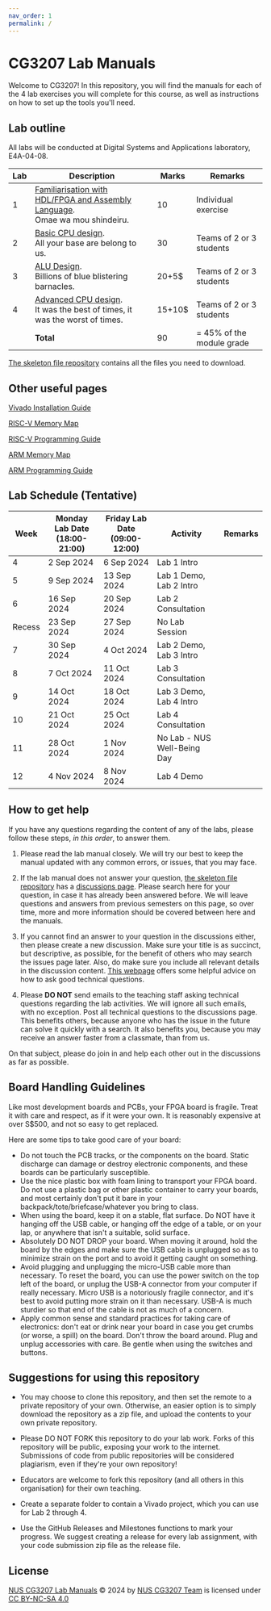 ```yaml
---
nav_order: 1
permalink: /
---
```

# CG3207 Lab Manuals

Welcome to CG3207! In this repository, you will find the manuals for each of the 4 lab exercises you will complete for this course, as well as instructions on how to set up the tools you'll need. 

## Lab outline

All labs will be conducted at Digital Systems and Applications laboratory, E4A-04-08. 

| Lab | Description                                                         | Marks  | Remarks                   |
|-----|---------------------------------------------------------------------|--------|---------------------------|
| 1   | [Familiarisation with HDL/FPGA and Assembly Language](lab1/lab1.md).  <br/> Omae wa mou shindeiru. | 10     | Individual exercise       |
| 2   | [Basic CPU design](lab2/lab2.md).   <br/> All your base are belong to us.                                | 30     | Teams of 2 or 3 students  |
| 3   | [ALU Design](lab3/lab3.md).  <br/> Billions of blue blistering barnacles.                                         | 20+5$  | Teams of 2 or 3 students  |
| 4   | [Advanced CPU design](lab4/lab4.md).   <br/>   It was the best of times, it was the worst of times.                                 | 15+10$ | Teams of 2 or 3 students  |
|     |**Total**                                                            | 90     | = 45% of the module grade |

[The skeleton file repository](https://github.com/nus-cg3207/lab-skeletons) contains all the files you need to download. 

## Other useful pages

[Vivado Installation Guide](vivado_install_guide/vivado_install_guide.md)

[RISC-V Memory Map](rv_memmap.md)

[RISC-V Programming Guide](rv_programming.md)

[ARM Memory Map](arm_memmap.md)

[ARM Programming Guide](arm_programming.md)

## Lab Schedule (Tentative)
| Week   | Monday Lab Date (18:00-21:00) | Friday Lab Date (09:00-12:00) | Activity                    | Remarks |
|--------|-------------------------------|-------------------------------|-----------------------------|---------|
| 4      | 2 Sep 2024                    | 6 Sep 2024                    | Lab 1 Intro                 |         |
| 5      | 9 Sep 2024                    | 13 Sep 2024                   | Lab 1 Demo, Lab 2 Intro     |         |
| 6      | 16 Sep 2024                   | 20 Sep 2024                   | Lab 2 Consultation          |         |
| Recess | 23 Sep 2024                   | 27 Sep 2024                   | No Lab Session              |         |
| 7      | 30 Sep 2024                   | 4 Oct 2024                    | Lab 2 Demo, Lab 3 Intro     |         |
| 8      | 7 Oct 2024                    | 11 Oct 2024                   | Lab 3 Consultation          |         |
| 9      | 14 Oct 2024                   | 18 Oct 2024                   | Lab 3 Demo, Lab 4 Intro     |         |
| 10     | 21 Oct 2024                   | 25 Oct 2024                   | Lab 4 Consultation          |         |
| 11     | 28 Oct 2024                   | 1 Nov 2024                    | No Lab - NUS Well-Being Day |         |
| 12     | 4 Nov 2024                    | 8 Nov 2024                    | Lab 4 Demo                  |         |

## How to get help

If you have any questions regarding the content of any of the labs, please follow these steps, *in this order*, to answer them.  

1. Please read the lab manual closely. We will try our best to keep the manual updated with any common errors, or issues, that you may face. 

2. If the lab manual does not answer your question, [the skeleton file repository](https://github.com/nus-cg3207/lab-skeletons) has a [discussions page](https://github.com/NUS-CG3207/lab-skeletons/discussions). Please search here for your question, in case it has already been answered before. We will leave questions and answers from previous semesters on this page, so over time, more and more information should be covered between here and the manuals. 

3. If you cannot find an answer to your question in the discussions either, then please create a new discussion. Make sure your title is as succinct, but descriptive, as possible, for the benefit of others who may search the issues page later. Also, do make sure you include all relevant details in the discussion content. [This webpage](https://www.freecodecamp.org/news/how-to-ask-good-technical-questions/) offers some helpful advice on how to ask good technical questions. 

4. Please **DO NOT** send emails to the teaching staff asking technical questions regarding the lab activities. We will ignore all such emails, with no exception. Post all technical questions to the discussions page. This benefits others, because anyone who has the issue in the future can solve it quickly with a search. It also benefits you, because you may receive an answer faster from a classmate, than from us. 

On that subject, please do join in and help each other out in the discussions as far as possible. 

## Board Handling Guidelines

Like most development boards and PCBs, your FPGA board is fragile. Treat it with care and respect, as if it were your own. It is reasonably expensive at over S$500, and not so easy to get replaced. 

Here are some tips to take good care of your board:

* Do not touch the PCB tracks, or the components on the board. Static discharge can damage or destroy electronic components, and these boards can be particularly susceptible.
* Use the nice plastic box with foam lining to transport your FPGA board. Do not use a plastic bag or other plastic container to carry your boards, and most certainly don't put it bare in your backpack/tote/briefcase/whatever you bring to class.
* When using the board, keep it on a stable, flat surface. Do NOT have it hanging off the USB cable, or hanging off the edge of a table, or on your lap, or anywhere that isn't a suitable, solid surface.
* Absolutely DO NOT DROP your board. When moving it around, hold the board by the edges and make sure the USB cable is unplugged so as to minimize strain on the port and to avoid it getting caught on something.
* Avoid plugging and unplugging the micro-USB cable more than necessary. To reset the board, you can use the power switch on the top left of the board, or unplug the USB-A connector from your computer if really necessary. Micro USB is a notoriously fragile connector, and it's best to avoid putting more strain on it than necessary. USB-A is much sturdier so that end of the cable is not as much of a concern.
* Apply common sense and standard practices for taking care of electronics: don't eat or drink near your board in case you get crumbs (or worse, a spill) on the board. Don't throw the board around. Plug and unplug accessories with care. Be gentle when using the switches and buttons.

## Suggestions for using this repository

* You may choose to clone this repository, and then set the remote to a private repository of your own. Otherwise, an easier option is to simply download the repository as a zip file, and upload the contents to your own private repository.

* Please DO NOT FORK this repository to do your lab work. Forks of this repository will be public, exposing your work to the internet. Submissions of code from public repositories will be considered plagiarism, even if they're your own repository!

* Educators are welcome to fork this repository (and all others in this organisation) for their own teaching.

* Create a separate folder to contain a Vivado project, which you can use for Lab 2 through 4. 

* Use the GitHub Releases and Milestones functions to mark your progress. We suggest creating a release for every lab assignment, with your code submission zip file as the release file. 

## License

 [NUS CG3207 Lab Manuals](https://github.com/nus-cg3207/lab-manuals) © 2024 by [NUS CG3207 Team](https://github.com/nus-cg3207) is licensed under [CC BY-NC-SA 4.0](https://creativecommons.org/licenses/by-nc-sa/4.0/?ref=chooser-v1)  

